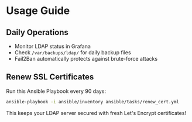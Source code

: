 # Usage Guide

## Daily Operations
- Monitor LDAP status in Grafana
- Check `/var/backups/ldap/` for daily backup files
- Fail2Ban automatically protects against brute-force attacks

## Renew SSL Certificates
Run this Ansible Playbook every 90 days:
```bash
ansible-playbook -i ansible/inventory ansible/tasks/renew_cert.yml
```

This keeps your LDAP server secured with fresh Let's Encrypt certificates!